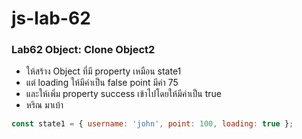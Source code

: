 # js-lab-62
### Lab62 Object: Clone Object2
- ให้สร้าง Object ที่มี property เหมือน state1
- แต่ loading ให้มีค่าเป็น false point มีค่า 75
- และให้เพิ่ม property success เข้าไปโดยให้มีค่าเป็น true   
- หริณ มาเบ้า

```JavaScript
const state1 = { username: 'john', point: 100, loading: true };
```
